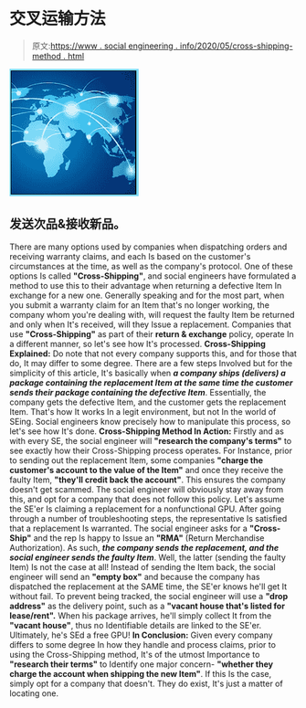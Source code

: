 # 交叉运输方法

> 原文:[https://www . social engineering . info/2020/05/cross-shipping-method . html](https://www.socialengineering.info/2020/05/cross-shipping-method.html)

[![](img/a3891869258214a27f4cb457f5f7907a.png)](https://1.bp.blogspot.com/-jy_oqwoGRuE/XqrYk82tUXI/AAAAAAAAJsM/GstNjSGVmycANZCvrSePU9-5QLJEZB0nQCLcBGAsYHQ/s1600/Cross%2BShipping.%2Bwww.socialengineering.info.jpg)

## **发送次品&接收新品。**

There are many options used by companies when dispatching orders and receiving warranty claims, and each Is based on the customer's circumstances at the time, as well as the company's protocol. One of these options Is called **"Cross-Shipping"**, and social engineers have formulated a method to use this to their advantage when returning a defective Item In exchange for a new one.
  Generally speaking and for the most part, when you submit a warranty claim for an Item that's no longer working, the company whom you're dealing with, will request the faulty Item be returned and only when It's received, will they Issue a replacement. Companies that use **"Cross-Shipping"** as part of their **return & exchange** policy, operate In a different manner, so let's see how It's processed.
  **Cross-Shipping Explained:**
  Do note that not every company supports this, and for those that do, It may differ to some degree. There are a few steps Involved but for the simplicity of this article, It's basically when ***a company ships (delivers) a package containing the replacement Item at the same time the customer sends their package containing the defective Item***. Essentially, the company gets the defective Item, and the customer gets the replacement Item. That's how It works In a legit environment, but not In the world of SEing. Social engineers know precisely how to manipulate this process, so let's see how It's done.
  **Cross-Shipping Method In Action:**
  Firstly and as with every SE, the social engineer will **"research the company's terms"** to see exactly how their Cross-Shipping process operates. For Instance, prior to sending out the replacement Item, some companies **"charge the customer's account to the value of the Item"** and once they receive the faulty Item, **"they'll credit back the account"**. This ensures the company doesn't get scammed. The social engineer will obviously stay away from this, and opt for a company that does not follow this policy.
  Let's assume the SE'er Is claiming a replacement for a nonfunctional GPU. After going through a number of troubleshooting steps, the representative Is satisfied that a replacement Is warranted. The social engineer asks for a **"Cross-Ship"** and the rep Is happy to Issue an **"RMA"** (Return Merchandise Authorization). As such, ***the company sends the replacement, and the social engineer sends the faulty Item***. Well, the latter (sending the faulty Item) Is not the case at all!
  Instead of sending the Item back, the social engineer will send an **"empty box"** and because the company has dispatched the replacement at the SAME time, the SE'er knows he'll get It without fail. To prevent being tracked, the social engineer will use a **"drop address"** as the delivery point, such as a **"vacant house that's listed for lease/rent".** When his package arrives, he'll simply collect It from the **"vacant house"**, thus no Identifiable details are linked to the SE'er. Ultimately, he's SEd a free GPU!
  **In Conclusion:**
  Given every company differs to some degree In how they handle and process claims, prior to using the Cross-Shipping method, It's of the utmost Importance to **"research their terms"** to Identify one major concern- **"whether they charge the account when shipping the new Item"**. If this Is the case, simply opt for a company that doesn't. They do exist, It's just a matter of locating one.